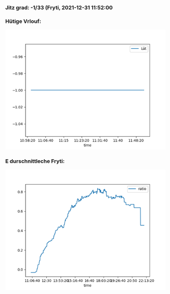 ### Jitz grad: -1/33 (Fryti, 2021-12-31 11:52:00

### Hütige Vrlouf:
![Graph](Today.png)

### E durschnittleche Fryti:
![Graph](Fryti.png)